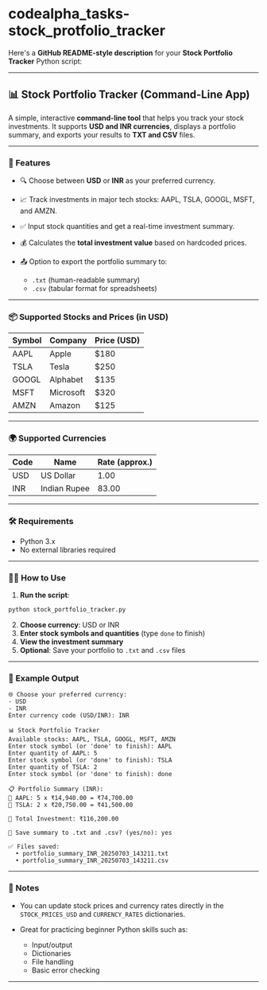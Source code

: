 # codealpha_tasks-stock_protfolio_tracker
Here's a **GitHub README-style description** for your **Stock Portfolio Tracker** Python script:

---

## 📊 Stock Portfolio Tracker (Command-Line App)

A simple, interactive **command-line tool** that helps you track your stock investments. It supports **USD and INR currencies**, displays a portfolio summary, and exports your results to **TXT and CSV** files.

---

### 🚀 Features

* 🔍 Choose between **USD** or **INR** as your preferred currency.
* 📈 Track investments in major tech stocks: AAPL, TSLA, GOOGL, MSFT, and AMZN.
* ✅ Input stock quantities and get a real-time investment summary.
* 💰 Calculates the **total investment value** based on hardcoded prices.
* 📤 Option to export the portfolio summary to:

  * `.txt` (human-readable summary)
  * `.csv` (tabular format for spreadsheets)

---

### 📦 Supported Stocks and Prices (in USD)

| Symbol | Company   | Price (USD) |
| ------ | --------- | ----------- |
| AAPL   | Apple     | \$180       |
| TSLA   | Tesla     | \$250       |
| GOOGL  | Alphabet  | \$135       |
| MSFT   | Microsoft | \$320       |
| AMZN   | Amazon    | \$125       |

---

### 🌍 Supported Currencies

| Code | Name         | Rate (approx.) |
| ---- | ------------ | -------------- |
| USD  | US Dollar    | 1.00           |
| INR  | Indian Rupee | 83.00          |

---

### 🛠 Requirements

* Python 3.x
* No external libraries required

---

### 🧑‍💻 How to Use

1. **Run the script**:

```bash
python stock_portfolio_tracker.py
```

2. **Choose currency**: USD or INR
3. **Enter stock symbols and quantities** (type `done` to finish)
4. **View the investment summary**
5. **Optional**: Save your portfolio to `.txt` and `.csv` files

---

### 📁 Example Output

```
🌐 Choose your preferred currency:
- USD
- INR
Enter currency code (USD/INR): INR

📊 Stock Portfolio Tracker
Available stocks: AAPL, TSLA, GOOGL, MSFT, AMZN
Enter stock symbol (or 'done' to finish): AAPL
Enter quantity of AAPL: 5
Enter stock symbol (or 'done' to finish): TSLA
Enter quantity of TSLA: 2
Enter stock symbol (or 'done' to finish): done

📋 Portfolio Summary (INR):
🔹 AAPL: 5 x ₹14,940.00 = ₹74,700.00
🔹 TSLA: 2 x ₹20,750.00 = ₹41,500.00

💼 Total Investment: ₹116,200.00

📁 Save summary to .txt and .csv? (yes/no): yes

✅ Files saved:
  • portfolio_summary_INR_20250703_143211.txt
  • portfolio_summary_INR_20250703_143211.csv
```

---

### 📌 Notes

* You can update stock prices and currency rates directly in the `STOCK_PRICES_USD` and `CURRENCY_RATES` dictionaries.
* Great for practicing beginner Python skills such as:

  * Input/output
  * Dictionaries
  * File handling
  * Basic error checking

---

